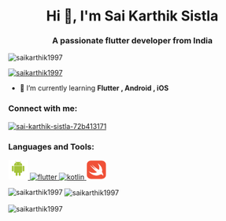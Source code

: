 <h1 align="center">Hi 👋, I'm Sai Karthik Sistla</h1>
<h3 align="center">A passionate flutter developer from India</h3>

<p align="left"> <img src="https://komarev.com/ghpvc/?username=saikarthik1997&label=Profile%20views&color=0e75b6&style=flat" alt="saikarthik1997" /> </p>

<p align="left"> <a href="https://github.com/ryo-ma/github-profile-trophy"><img src="https://github-profile-trophy.vercel.app/?username=saikarthik1997" alt="saikarthik1997" /></a> </p>

- 🌱 I’m currently learning **Flutter , Android , iOS**

<h3 align="left">Connect with me:</h3>
<p align="left">
<a href="https://linkedin.com/in/sai-karthik-sistla-72b413171" target="blank"><img align="center" src="https://raw.githubusercontent.com/rahuldkjain/github-profile-readme-generator/master/src/images/icons/Social/linked-in-alt.svg" alt="sai-karthik-sistla-72b413171" height="30" width="40" /></a>
</p>

<h3 align="left">Languages and Tools:</h3>
<p align="left"> <a href="https://developer.android.com" target="_blank" rel="noreferrer"> <img src="https://raw.githubusercontent.com/devicons/devicon/master/icons/android/android-original-wordmark.svg" alt="android" width="40" height="40"/> </a> <a href="https://flutter.dev" target="_blank" rel="noreferrer"> <img src="https://www.vectorlogo.zone/logos/flutterio/flutterio-icon.svg" alt="flutter" width="40" height="40"/> </a> <a href="https://kotlinlang.org" target="_blank" rel="noreferrer"> <img src="https://www.vectorlogo.zone/logos/kotlinlang/kotlinlang-icon.svg" alt="kotlin" width="40" height="40"/> </a> <a href="https://developer.apple.com/swift/" target="_blank" rel="noreferrer"> <img src="https://raw.githubusercontent.com/devicons/devicon/master/icons/swift/swift-original.svg" alt="swift" width="40" height="40"/> </a> </p>

<p><img align="left" src="https://github-readme-stats.vercel.app/api/top-langs?username=saikarthik1997&show_icons=true&locale=en&layout=compact" alt="saikarthik1997" /></p>

<p>&nbsp;<img align="center" src="https://github-readme-stats.vercel.app/api?username=saikarthik1997&show_icons=true&locale=en" alt="saikarthik1997" /></p>

<p><img align="center" src="https://github-readme-streak-stats.herokuapp.com/?user=saikarthik1997&" alt="saikarthik1997" /></p>

